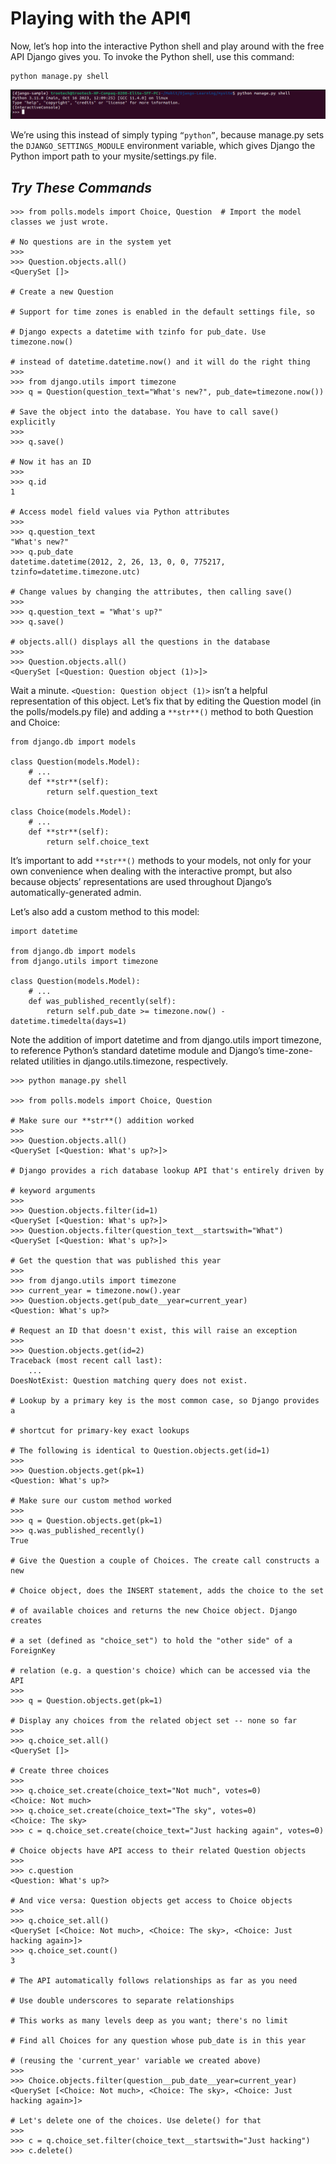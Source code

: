 # Playing with the API¶

Now, let’s hop into the interactive Python shell and play around with the free API Django gives you. To invoke the Python shell, use this command:

    python manage.py shell

![alt text](md/image-10.png)

We’re using this instead of simply typing `“python”`, because manage.py sets the `DJANGO_SETTINGS_MODULE` environment variable, which gives Django the Python import path to your mysite/settings.py file.

## ***Try These Commands***

    >>> from polls.models import Choice, Question  # Import the model classes we just wrote.

    # No questions are in the system yet
    >>>
    >>> Question.objects.all()
    <QuerySet []>

    # Create a new Question

    # Support for time zones is enabled in the default settings file, so

    # Django expects a datetime with tzinfo for pub_date. Use timezone.now()

    # instead of datetime.datetime.now() and it will do the right thing
    >>>
    >>> from django.utils import timezone
    >>> q = Question(question_text="What's new?", pub_date=timezone.now())

    # Save the object into the database. You have to call save() explicitly
    >>>
    >>> q.save()

    # Now it has an ID
    >>>
    >>> q.id
    1

    # Access model field values via Python attributes
    >>>
    >>> q.question_text
    "What's new?"
    >>> q.pub_date
    datetime.datetime(2012, 2, 26, 13, 0, 0, 775217, tzinfo=datetime.timezone.utc)

    # Change values by changing the attributes, then calling save()
    >>>
    >>> q.question_text = "What's up?"
    >>> q.save()

    # objects.all() displays all the questions in the database
    >>>
    >>> Question.objects.all()
    <QuerySet [<Question: Question object (1)>]>

Wait a minute. `<Question: Question object (1)>` isn’t a helpful representation of this object. Let’s fix that by editing the Question model (in the polls/models.py file) and adding a `**str**()` method to both Question and Choice:

    from django.db import models

    class Question(models.Model):
        # ...
        def **str**(self):
            return self.question_text

    class Choice(models.Model):
        # ...
        def **str**(self):
            return self.choice_text

It’s important to add `**str**()` methods to your models, not only for your own convenience when dealing with the interactive prompt, but also because objects’ representations are used throughout Django’s automatically-generated admin.

Let’s also add a custom method to this model:

    import datetime

    from django.db import models
    from django.utils import timezone

    class Question(models.Model):
        # ...
        def was_published_recently(self):
            return self.pub_date >= timezone.now() - datetime.timedelta(days=1)

Note the addition of import datetime and from django.utils import timezone, to reference Python’s standard datetime module and Django’s time-zone-related utilities in django.utils.timezone, respectively.

    >>> python manage.py shell

    >>> from polls.models import Choice, Question

    # Make sure our **str**() addition worked
    >>>
    >>> Question.objects.all()
    <QuerySet [<Question: What's up?>]>

    # Django provides a rich database lookup API that's entirely driven by

    # keyword arguments
    >>>
    >>> Question.objects.filter(id=1)
    <QuerySet [<Question: What's up?>]>
    >>> Question.objects.filter(question_text__startswith="What")
    <QuerySet [<Question: What's up?>]>

    # Get the question that was published this year
    >>>
    >>> from django.utils import timezone
    >>> current_year = timezone.now().year
    >>> Question.objects.get(pub_date__year=current_year)
    <Question: What's up?>

    # Request an ID that doesn't exist, this will raise an exception
    >>>
    >>> Question.objects.get(id=2)
    Traceback (most recent call last):
        ...
    DoesNotExist: Question matching query does not exist.

    # Lookup by a primary key is the most common case, so Django provides a

    # shortcut for primary-key exact lookups

    # The following is identical to Question.objects.get(id=1)
    >>>
    >>> Question.objects.get(pk=1)
    <Question: What's up?>

    # Make sure our custom method worked
    >>>
    >>> q = Question.objects.get(pk=1)
    >>> q.was_published_recently()
    True

    # Give the Question a couple of Choices. The create call constructs a new

    # Choice object, does the INSERT statement, adds the choice to the set

    # of available choices and returns the new Choice object. Django creates

    # a set (defined as "choice_set") to hold the "other side" of a ForeignKey

    # relation (e.g. a question's choice) which can be accessed via the API
    >>>
    >>> q = Question.objects.get(pk=1)

    # Display any choices from the related object set -- none so far
    >>>
    >>> q.choice_set.all()
    <QuerySet []>

    # Create three choices
    >>>
    >>> q.choice_set.create(choice_text="Not much", votes=0)
    <Choice: Not much>
    >>> q.choice_set.create(choice_text="The sky", votes=0)
    <Choice: The sky>
    >>> c = q.choice_set.create(choice_text="Just hacking again", votes=0)

    # Choice objects have API access to their related Question objects
    >>>
    >>> c.question
    <Question: What's up?>

    # And vice versa: Question objects get access to Choice objects
    >>>
    >>> q.choice_set.all()
    <QuerySet [<Choice: Not much>, <Choice: The sky>, <Choice: Just hacking again>]>
    >>> q.choice_set.count()
    3

    # The API automatically follows relationships as far as you need

    # Use double underscores to separate relationships

    # This works as many levels deep as you want; there's no limit

    # Find all Choices for any question whose pub_date is in this year

    # (reusing the 'current_year' variable we created above)
    >>>
    >>> Choice.objects.filter(question__pub_date__year=current_year)
    <QuerySet [<Choice: Not much>, <Choice: The sky>, <Choice: Just hacking again>]>

    # Let's delete one of the choices. Use delete() for that
    >>>
    >>> c = q.choice_set.filter(choice_text__startswith="Just hacking")
    >>> c.delete()

<link href="https://maxcdn.bootstrapcdn.com/bootstrap/3.3.6/css/bootstrap.min.css" rel="stylesheet" />
